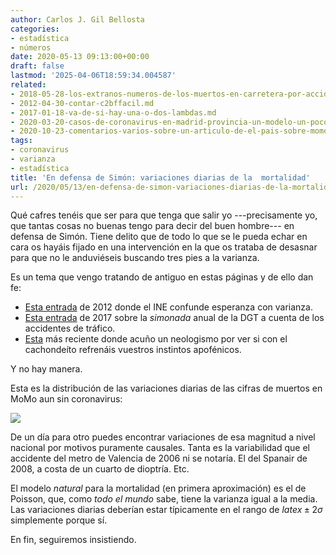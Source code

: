 ```yaml
---
author: Carlos J. Gil Bellosta
categories:
- estadística
- números
date: 2020-05-13 09:13:00+00:00
draft: false
lastmod: '2025-04-06T18:59:34.004587'
related:
- 2018-05-28-los-extranos-numeros-de-los-muertos-en-carretera-por-accidente.md
- 2012-04-30-contar-c2bffacil.md
- 2017-01-18-va-de-si-hay-una-o-dos-lambdas.md
- 2020-03-20-casos-de-coronavirus-en-madrid-provincia-un-modelo-un-poco-menos-crudo-basado-en-la-mortalidad-ii.md
- 2020-10-23-comentarios-varios-sobre-un-articulo-de-el-pais-sobre-momo.md
tags:
- coronavirus
- varianza
- estadística
title: 'En defensa de Simón: variaciones diarias de la  mortalidad'
url: /2020/05/13/en-defensa-de-simon-variaciones-diarias-de-la-mortalidad/
---
```


Qué cafres tenéis que ser para que tenga que salir yo ---precisamente yo, que tantas cosas no buenas tengo para decir del buen hombre--- en defensa de Simón. Tiene delito que de todo lo que se le pueda echar en cara os hayáis fijado en una intervención en la que os trataba de desasnar para que no le anduviéseis buscando tres pies a la varianza.

Es un tema que vengo tratando de antiguo en estas páginas y de ello dan fe:

* [Esta entrada](https://datanalytics.com/2012/03/07/esperanzador-no-varianzador/) de 2012 donde el INE confunde esperanza con varianza.
* [Esta entrada](https://datanalytics.com/2017/01/18/va-de-si-hay-una-o-dos-lambdas/) de 2017 sobre la _simonada_ anual de la DGT a cuenta de los accidentes de tráfico.
* [Esta](https://datanalytics.com/2020/04/02/pokemoneando-ruido/) más reciente donde acuño un neologismo por ver si con el cachondeíto refrenáis vuestros instintos apofénicos.

Y no hay manera.

Esta es la distribución de las variaciones diarias de las cifras de muertos en MoMo aun sin coronavirus:

![](/wp-uploads/2020/05/variaciones_diarias.png#center)

De un día para otro puedes encontrar variaciones de esa magnitud a nivel nacional por motivos puramente causales. Tanta es la variabilidad que el accidente del metro de Valencia de 2006 ni se notaría. El del Spanair de 2008, a costa de un cuarto de dioptría. Etc.

El modelo _natural_ para la mortalidad (en primera aproximación) es el de Poisson, que, como _todo el mundo_ sabe, tiene la varianza igual a la media. Las variaciones diarias deberían estar típicamente en el rango de $latex \pm 2\sigma$ simplemente porque sí.

En fin, seguiremos insistiendo.